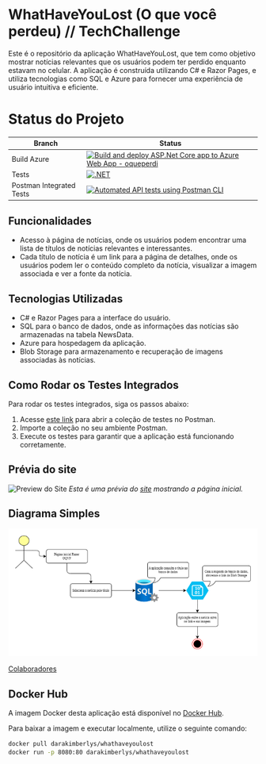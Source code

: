 # WhatHaveYouLost (O que você perdeu) // TechChallenge

Este é o repositório da aplicação WhatHaveYouLost, que tem como objetivo mostrar notícias relevantes que os usuários podem ter perdido enquanto estavam no celular. A aplicação é construída utilizando C# e Razor Pages, e utiliza tecnologias como SQL e Azure para fornecer uma experiência de usuário intuitiva e eficiente.

# Status do Projeto
| Branch | Status |
| ----- | -----|
| Build Azure | [![Build and deploy ASP.Net Core app to Azure Web App - oqueperdi](https://github.com/darakimberlys/WhatHaveYouLost/actions/workflows/master_oqueperdi.yml/badge.svg)](https://github.com/darakimberlys/WhatHaveYouLost/actions/workflows/master_oqueperdi.yml)
| Tests | [![.NET](https://github.com/darakimberlys/WhatHaveYouLost/actions/workflows/dotnet.yml/badge.svg?branch=master)](https://github.com/darakimberlys/WhatHaveYouLost/actions/workflows/dotnet.yml)
| Postman Integrated Tests | [![Automated API tests using Postman CLI](https://github.com/darakimberlys/WhatHaveYouLost/actions/workflows/postman_test.yml/badge.svg)](https://github.com/darakimberlys/WhatHaveYouLost/actions/workflows/postman_test.yml)

## Funcionalidades

- Acesso à página de notícias, onde os usuários podem encontrar uma lista de títulos de notícias relevantes e interessantes.
- Cada título de notícia é um link para a página de detalhes, onde os usuários podem ler o conteúdo completo da notícia, visualizar a imagem associada e ver a fonte da notícia.

## Tecnologias Utilizadas

- C# e Razor Pages para a interface do usuário.
- SQL para o banco de dados, onde as informações das notícias são armazenadas na tabela NewsData.
- Azure para hospedagem da aplicação.
- Blob Storage para armazenamento e recuperação de imagens associadas às notícias.

## Como Rodar os Testes Integrados

Para rodar os testes integrados, siga os passos abaixo:

1. Acesse [este link](https://www.postman.com/payload-explorer-79364497/workspace/my-workspace/folder/31016440-fd5a71e5-efa6-4340-9997-02286321707c) para abrir a coleção de testes no Postman.
2. Importe a coleção no seu ambiente Postman.
3. Execute os testes para garantir que a aplicação está funcionando corretamente.

## Prévia do site

![Preview do Site](https://github.com/darakimberlys/WhatHaveYouLost/assets/40128511/29b87ac5-bc2f-42ce-841b-6ebf2aaefd9d)
*Esta é uma prévia do [site](https://oqueperdi.azurewebsites.net) mostrando a página inicial.*

## Diagrama Simples

![Diagrama da Aplicação](https://github.com/darakimberlys/WhatHaveYouLost/blob/3c87fe934487d3df2095acc26354f3f2aa27c0b0/Diagrama-WHTL.png)

[Colaboradores](https://github.com/darakimberlys/WhatHaveYouLost/graphs/contributors)

## Docker Hub
A imagem Docker desta aplicação está disponível no [Docker Hub](https://hub.docker.com/r/darakimberlys/whathaveyoulost).

Para baixar a imagem e executar localmente, utilize o seguinte comando:

```bash
docker pull darakimberlys/whathaveyoulost
docker run -p 8080:80 darakimberlys/whathaveyoulost
